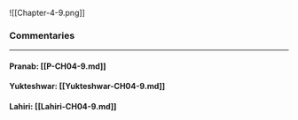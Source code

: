 ![[Chapter-4-9.png]]

### Commentaries

---

#### Pranab: [[P-CH04-9.md]]

#### Yukteshwar: [[Yukteshwar-CH04-9.md]]

#### Lahiri: [[Lahiri-CH04-9.md]]
